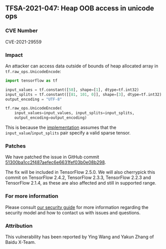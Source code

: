 ## TFSA-2021-047: Heap OOB access in unicode ops

### CVE Number
CVE-2021-29559

### Impact
An attacker can access data outside of bounds of heap allocated array in
`tf.raw_ops.UnicodeEncode`:

```python
import tensorflow as tf

input_values = tf.constant([58], shape=[1], dtype=tf.int32)
input_splits = tf.constant([[81, 101, 0]], shape=[3], dtype=tf.int32)
output_encoding = "UTF-8"

tf.raw_ops.UnicodeEncode(
    input_values=input_values, input_splits=input_splits,
    output_encoding=output_encoding)
```

This is because the
[implementation](https://github.com/galeone/tensorflow/blob/472c1f12ad9063405737679d4f6bd43094e1d36d/tensorflow/core/kernels/unicode_ops.cc)
assumes that the `input_value`/`input_splits` pair specify a valid sparse
tensor.

### Patches
We have patched the issue in GitHub commit
[51300ba1cc2f487aefec6e6631fef03b0e08b298](https://github.com/galeone/tensorflow/commit/51300ba1cc2f487aefec6e6631fef03b0e08b298).

The fix will be included in TensorFlow 2.5.0. We will also cherrypick this
commit on TensorFlow 2.4.2, TensorFlow 2.3.3, TensorFlow 2.2.3 and TensorFlow
2.1.4, as these are also affected and still in supported range.

### For more information
Please consult [our security
guide](https://github.com/galeone/tensorflow/blob/master/SECURITY.md) for
more information regarding the security model and how to contact us with issues
and questions.

### Attribution
This vulnerability has been reported by Ying Wang and Yakun Zhang of Baidu
X-Team.
